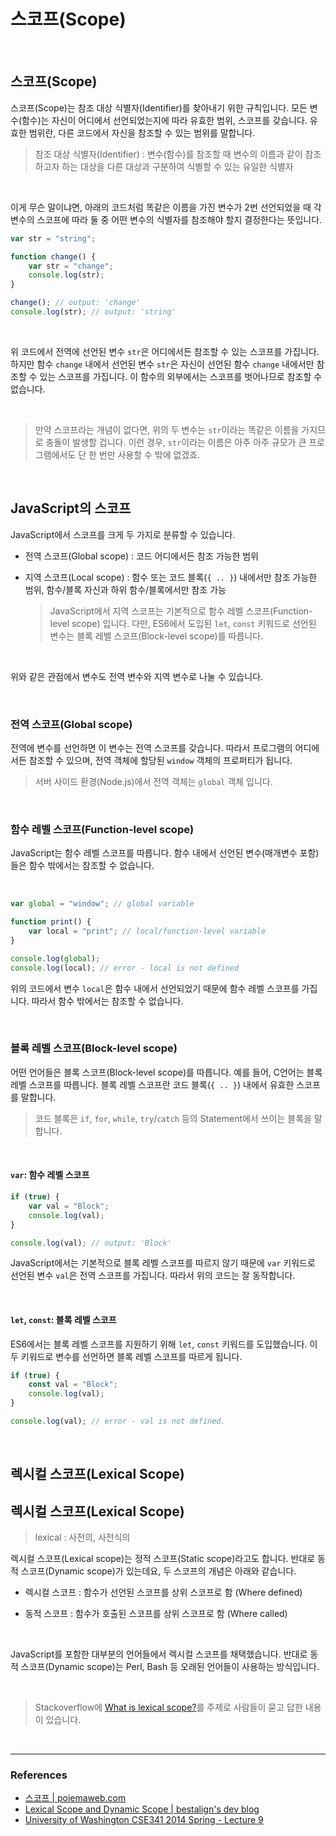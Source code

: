 # 스코프(Scope)

<br>

## 스코프(Scope)

스코프(Scope)는 참조 대상 식별자(Identifier)를 찾아내기 위한 규칙입니다. 모든 변수(함수)는 자신이 어디에서 선언되었는지에 따라 유효한 범위, 스코프를 갖습니다. 유효한 범위란, 다른 코드에서 자신을 참조할 수 있는 범위를 말합니다.

> 참조 대상 식별자(Identifier) : 변수(함수)를 참조할 때 변수의 이름과 같이 참조하고자 하는 대상을 다른 대상과 구분하여 식별할 수 있는 유일한 식별자

<br>

이게 무슨 말이냐면, 아래의 코드처럼 똑같은 이름을 가진 변수가 2번 선언되었을 때 각 변수의 스코프에 따라 둘 중 어떤 변수의 식별자를 참조해야 할지 결정한다는 뜻입니다.

```javascript
var str = "string";

function change() {
	var str = "change";
	console.log(str);
}

change(); // output: 'change'
console.log(str); // output: 'string'
```

<br>

위 코드에서 전역에 선언된 변수 `str`은 어디에서든 참조할 수 있는 스코프를 가집니다. 하지만 함수 `change` 내에서 선언된 변수 `str`은 자신이 선언된 함수 `change` 내에서만 참조할 수 있는 스코프를 가집니다. 이 함수의 외부에서는 스코프를 벗어나므로 참조할 수 없습니다.

<br>

> 만약 스코프라는 개념이 없다면, 위의 두 변수는 `str`이라는 똑같은 이름을 가지므로 충돌이 발생할 겁니다. 이런 경우, `str`이라는 이름은 아주 아주 규모가 큰 프로그램에서도 단 한 번만 사용할 수 밖에 없겠죠.

<br>

## JavaScript의 스코프

JavaScript에서 스코프를 크게 두 가지로 분류할 수 있습니다.

- 전역 스코프(Global scope) : 코드 어디에서든 참조 가능한 범위

- 지역 스코프(Local scope) : 함수 또는 코드 블록(`{ .. }`) 내에서만 참조 가능한 범위, 함수/블록 자신과 하위 함수/블록에서만 참조 가능

  > JavaScript에서 지역 스코프는 기본적으로 함수 레벨 스코프(Function-level scope) 입니다. 다만, ES6에서 도입된 `let`, `const` 키워드로 선언된 변수는 블록 레벨 스코프(Block-level scope)를 따릅니다.

<br>

위와 같은 관점에서 변수도 전역 변수와 지역 변수로 나눌 수 있습니다.

<br>

### 전역 스코프(Global scope)

전역에 변수를 선언하면 이 변수는 전역 스코프를 갖습니다. 따라서 프로그램의 어디에서든 참조할 수 있으며, 전역 객체에 할당된 `window` 객체의 프로퍼티가 됩니다.

> 서버 사이드 환경(Node.js)에서 전역 객체는 `global` 객체 입니다.

<br>

### 함수 레벨 스코프(Function-level scope)

JavaScript는 함수 레벨 스코프를 따릅니다. 함수 내에서 선언된 변수(매개변수 포함)들은 함수 밖에서는 참조할 수 없습니다.

<br>

```javascript
var global = "window"; // global variable

function print() {
	var local = "print"; // local/function-level variable
}

console.log(global);
console.log(local); // error - local is not defined
```

위의 코드에서 변수 `local`은 함수 내에서 선언되었기 때문에 함수 레벨 스코프를 가집니다. 따라서 함수 밖에서는 참조할 수 없습니다.

<br>

### 블록 레벨 스코프(Block-level scope)

어떤 언어들은 블록 스코프(Block-level scope)를 따릅니다. 예를 들어, C언어는 블록 레벨 스코프를 따릅니다. 블록 레벨 스코프란 코드 블록(`{ .. }`) 내에서 유효한 스코프를 말합니다.

> 코드 블록은 `if`, `for`, `while`, `try`/`catch` 등의 Statement에서 쓰이는 블록을 말합니다.

<br>

#### `var`: 함수 레벨 스코프

```javascript
if (true) {
	var val = "Block";
	console.log(val);
}

console.log(val); // output: 'Block'
```

JavaScript에서는 기본적으로 블록 레벨 스코프를 따르지 않기 때문에 `var` 키워드로 선언된 변수 `val`은 전역 스코프를 가집니다. 따라서 위의 코드는 잘 동작합니다.

<br>

#### `let`, `const`: 블록 레벨 스코프

ES6에서는 블록 레벨 스코프를 지원하기 위해 `let`, `const` 키워드를 도입했습니다. 이 두 키워드로 변수를 선언하면 블록 레벨 스코프를 따르게 됩니다.

```javascript
if (true) {
	const val = "Block";
	console.log(val);
}

console.log(val); // error - val is not defined.
```

<br>

## 렉시컬 스코프(Lexical Scope)

## 렉시컬 스코프(Lexical Scope)

> lexical : 사전의, 사전식의

렉시컬 스코프(Lexical scope)는 정적 스코프(Static scope)라고도 합니다. 반대로 동적 스코프(Dynamic scope)가 있는데요, 두 스코프의 개념은 아래와 같습니다.

- 렉시컬 스코프 : 함수가 선언된 스코프를 상위 스코프로 함 (Where defined)

- 동적 스코프 : 함수가 호출된 스코프를 상위 스코프로 함 (Where called)

<br>

JavaScript를 포함한 대부분의 언어들에서 렉시컬 스코프를 채택했습니다. 반대로 동적 스코프(Dynamic scope)는 Perl, Bash 등 오래된 언어들이 사용하는 방식입니다.

<br>

> Stackoverflow에 [What is lexical scope?](https://stackoverflow.com/questions/1047454/what-is-lexical-scope)를 주제로 사람들이 묻고 답한 내용이 있습니다.

<br>

---

### References

- [스코프 | poiemaweb.com](https://poiemaweb.com/js-scope)
- [Lexical Scope and Dynamic Scope | bestalign's dev blog](https://bestalign.github.io/2015/07/12/Lexical-Scope-and-Dynamic-Scope/)
- [University of Washington CSE341 2014 Spring - Lecture 9](https://courses.cs.washington.edu/courses/cse341/14sp/slides/lec09.pdf)
